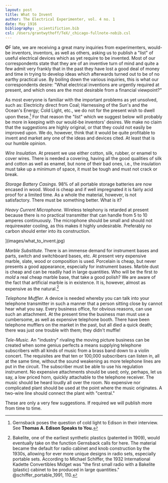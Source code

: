 ```yaml
---
layout: post
title: What to Invent
author: The Electrical Experimenter, vol. 4 no. 1
date: May 1916
bibliography: _scientifiction.bib
csl: /Users/grantwythoff/TeX/_chicago-fullnote-nobib.csl
---
```


**O**F late, we are receiving a great many inquiries from experimenters, would-be inventors, inventors, as well as others, asking us to publish a "list" of useful electrical devices which as yet require to be invented.  Most of our correspondents state that they are of an inventive turn of mind and quite a few admit very frankly that in the past they have lost a good deal of money and time in trying to develop ideas which afterwards turned out to be of no earthy practical use.  By boiling down the various inquiries, this is what our correspondents desire:  "What electrical inventions are urgently required at present, and which ones are the most desirable from a financial viewpoint?"

As most everyone is familiar with the important problems as yet unsolved, such as:  Electricity direct from Coal; Harnessing of the Sun's and the Ocean's Energy; Cold Light, etc., we do not for the present wish to dwell upon these.[^ecdl]  For that reason the "list" which we suggest below will probably be more in keeping with our would-be inventors' desires.  We make no claim that the suggestions are highly original, or that they could not easily be improved upon.  We do, however, think that it would be quite profitable to invent and market any one of the ideas and devices cited.  At least that is our humble opinion.

*Wire Insulation.*  At present we use either cotton, silk, rubber, or enamel to cover wires.  There is needed a covering, having all the good qualities of silk and cotton as well as enamel, but none of their bad ones, i.e., the insulation must take up a minimum of space, it must be tough and must not crack or break.

*Storage Battery Casings.*  98% of all portable storage batteries are now encased in wood.  Wood is cheap and if well impregnated it is fairly acid proof for a limited time.  As a whole the material, however, is not satisfactory.  There must be something better.  What is it?

*Heavy Current Microphone.*  Wireless telephony is retarded at present because there is no practical transmitter that can handle from 5 to 10 amperes continuously.  The microphone should be small and should not requirewater cooling, as this makes it highly undesirable.  Preferably no carbon should enter into its construction.

](images/what_to_invent.jpg)

*Marble Substitute.*  There is an immense demand for instrument bases and parts, switch and switchboard bases, etc.  At present very expensive marble, slate, wood or composition is used.  Porcelain is cheap, but never presents a good appearance, especially for instrument bases.  Marble dust is cheap and can be readily had in large quantities.  Who will be the first *to mold* a real cheap marble base, that take a good polish?  We are aware of the fact that artificial marble is in existence.  It is, however, almost as expensive as the natural.[^bkt]

*Telephone Muffler.*  A device is needed whereby you can talk into your telephone transmitter in such a manner that a person sitting close by cannot hear what you say.  Every business office, for obvious reasons, can use such an attachment.  At the present time the business man must use a cumbersome, as well as expensive telephone booth.  There have been telephone mufflers on the market in the past, but all died a quick death; there was just one trouble with them; they didn't muffle!

*Tele-Music.*  An "industry" rivaling the moving picture business can be created when some genius perfects a means supplying telephone subscribers with all kinds of music from a brass band down to a violin concert.  The requisites are that ten or 100,000 subscribers can listen in, all at the same time, without the sound weakening as more telephone lines are put in the circuit.  The subscriber must be able to use his regulation instrument.  No expensive attachments should be used; only, perhaps, let us say, a low priced horn, quickly attachable to the telephone receiver.  The music should be heard loudly all over the room.  No expensive nor complicated plant should be used at the point where the music originates.  A two-wire line should connect the plant with "central."

These are only a very few suggestions.  If required we will publish more from time to time.

[^ecdl]: Gernsback poses the question of cold light to Edison in their interview.  See **Thomas A. Edison Speaks to You.**

[^bkt]:  Bakelite, one of the earliest synthetic plastics (patented in 1909), would eventually take on the function Gernsback calls for here.  The material became the default for radio cabinet and knob construction by the 1930s, allowing for ever more unique designs in radio sets, especially portable sets.  According to Michael Schiffer, the 1932 International Kadette Convertibles Midget was "the first small radio with a Bakelite (plastic) cabinet to be produced in large quantities." @schiffer_portable_1991, 110.